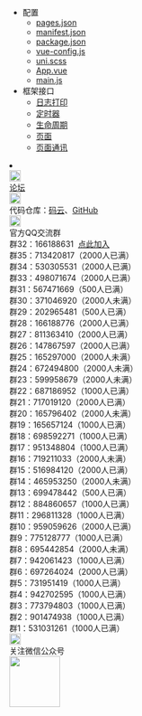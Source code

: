 * 配置
  * [pages.json](collocation/pages.md)
  * [manifest.json](collocation/manifest.md)
  * [package.json](collocation/package.md)
  * [vue-config.js](collocation/vue-config.md)
  * [uni.scss](collocation/uni-scss.md)
  * [App.vue](collocation/App.md)
  * [main.js](collocation/main.md)
* 框架接口
  * [日志打印](collocation/frame/log.md)
  * [定时器](collocation/frame/timer.md)
  * [生命周期](collocation/frame/lifecycle.md)
  * [页面](collocation/frame/window.md)
  * [页面通讯](collocation/frame/communication.md)
<li></li>
<div class="contact-box">
  <a href="//ask.dcloud.net.cn/explore/" target="_blank" class="contact-item">
  	<img src="//img-cdn-qiniu.dcloud.net.cn/uniapp/doc/d@2x.png" width="20" height="20"/>
  	<div class="contact-smg">
  		<div>论坛</div>
  	</div>
  </a>
	<div class="contact-item">
		<img src="//img-cdn-qiniu.dcloud.net.cn/uniapp/doc/git-1.png" width="20" height="20"/>
		<div class="contact-smg">
			<div>
	      代码仓库：<a href="https://gitee.com/dcloud/uni-app" target="_blank">码云</a>、<a href="http://github.com/dcloudio/uni-app" target="_blank">GitHub</a>
	    </div>
		</div>
	</div>
	<div class="contact-item">
    <img src="//img-cdn-qiniu.dcloud.net.cn/uniapp/doc/qq@2x.png" width="20" height="20"/>
    <div class="contact-smg">
       <div>官方QQ交流群</div>
    <div>群32：166188631 &nbsp;<a target="_blank" href="//shang.qq.com/wpa/qunwpa?idkey=3dc9c8fd96b9480c6c4d5f1d17c03502588cfc236712ef62ff572ebdad8f89ef">点此加入</a></div>
		<div>群35：713420817（2000人已满）</div>
		<div>群34：530305531（2000人已满）</div>
		<div>群33：498071674（2000人已满）</div>
		<!-- <div>群32：166188631（2000人未满）</div> -->
		<div>群31：567471669（500人已满）</div>
		<div>群30：371046920（2000人未满）</div>
		<div>群29：202965481（500人已满）</div>
		<div>群28：166188776（2000人已满）</div>
		<div>群27：811363410（2000人已满）</div>
		<div>群26：147867597（2000人已满）</div>
		<div>群25：165297000（2000人未满）</div>
		<div>群24：672494800（2000人未满）</div>
		<div>群23：599958679（2000人未满）</div>
		<div>群22：687186952（1000人已满）</div>
		<div>群21：717019120（2000人已满）</div>
		<div>群20：165796402（2000人未满）</div>
		<div>群19：165657124（1000人已满）</div>
		<div>群18：698592271（1000人已满）</div>
		<div>群17：951348804（1000人已满）</div>
		<div>群16：719211033（2000人未满）</div>
		<div>群15：516984120（2000人已满）</div>
		<div>群14：465953250（2000人未满）</div>
		<div>群13：699478442（500人已满）</div>
		<div>群12：884860657（1000人已满）</div>
		<div>群11：296811328（1000人已满）</div>
		<div>群10：959059626（2000人已满）</div>
		<div>群9：775128777（1000人已满）</div>
		<div>群8：695442854（2000人未满）</div>
		<div>群7：942061423（1000人已满）</div>
		<div>群6：697264024（2000人已满）</div>
		<div>群5：731951419（1000人已满）</div>
		<div>群4：942702595（1000人已满）</div>
		<div>群3：773794803（1000人已满） </div>
		<div>群2：901474938（1000人已满） </div>
		<div>群1：531031261（1000人已满）</div>
    </div>
  </div>
  <div class="contact-item">
  	<img src="//img-cdn-qiniu.dcloud.net.cn/uniapp/doc/weixin@2x.png" width="20" height="20"/>
  	<div class="contact-smg">
  		<div>关注微信公众号</div>
  		<img src="https://img-cdn-qiniu.dcloud.net.cn/uniapp/doc/weixin.jpg" width="90" height="90"/>
  	</div>
  </div>
</div>